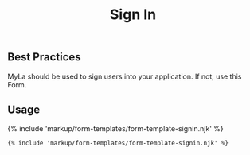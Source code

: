 ﻿---
title: Sign In
summary: The Sign In Form allows the user to sign into an application.
tags: form-templates
layout: docs/guide
eleventyNavigation:
  key: Sign In
  parent: Form Templates
  order: 8
  excerpt: The Sign In Form allows the user to sign into an application.
  img: /img/illustrations/illus-sign-in.svg
---

## Best Practices

MyLa should be used to sign users into your application. If not, use this Form.

## Usage

{% include 'markup/form-templates/form-template-signin.njk' %}

``` html
{% include 'markup/form-templates/form-template-signin.njk' %}
```
